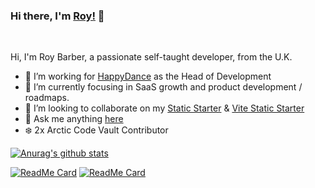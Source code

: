 ### Hi there, I'm [Roy!](https://roybarber.com) 👋

<br />

Hi, I'm Roy Barber, a passionate self-taught developer, from the U.K.

- 🔭 I’m working for  [HappyDance](https://happydance.love) as the Head of Development
- 🌱 I’m currently focusing in SaaS growth and product development / roadmaps.
- 👯 I’m looking to collaborate on my [Static Starter](https://github.com/roybarber/static-starter) & [Vite Static Starter](https://github.com/roybarber/vite-static-starter)
- 💬 Ask me anything [here](https://github.com/roybarber/roybarber/issues)
- ❄️ 2x Arctic Code Vault Contributor

[![Anurag's github stats](https://github-readme-stats.vercel.app/api?username=roybarber&show_icons=true)](https://github.com/anuraghazra/github-readme-stats)

[![ReadMe Card](https://github-readme-stats.vercel.app/api/pin/?username=roybarber&repo=static-starter)](https://github.com/roybarber/static-starter)
[![ReadMe Card](https://github-readme-stats.vercel.app/api/pin/?username=roybarber&repo=vite-static-starter)](https://github.com/roybarber/vite-static-starter)
